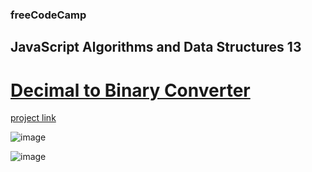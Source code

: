 ### freeCodeCamp

## JavaScript Algorithms and Data Structures 13

# [Decimal to Binary Converter](https://github.com/UniBreakfast/free-code-camp-javascript-algorithms-13-roman-numerals)

[project link](https://www.freecodecamp.org/learn/javascript-algorithms-and-data-structures-v8/build-a-roman-numeral-converter-project/build-a-roman-numeral-converter)

![image](https://github.com/user-attachments/assets/1f5ff65a-4c62-4d4e-8885-1439081ea481)

![image](https://github.com/user-attachments/assets/33bad6fc-fe0e-4e28-8cbc-e6ad4c84e744)
